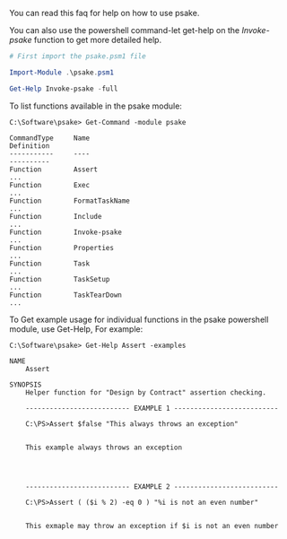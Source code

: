 You can read this faq for help on how to use psake.

You can also use the powershell command-let get-help on the *Invoke-psake* function to get more detailed help.

```powershell
# First import the psake.psm1 file

Import-Module .\psake.psm1

Get-Help Invoke-psake -full
```

To list functions available in the psake module:

```
C:\Software\psake> Get-Command -module psake

CommandType     Name                                                          Definition
-----------     ----                                                          ----------
Function        Assert                                                        ...
Function        Exec                                                          ...
Function        FormatTaskName                                                ...
Function        Include                                                       ...
Function        Invoke-psake                                                  ...
Function        Properties                                                    ...
Function        Task                                                          ...
Function        TaskSetup                                                     ...
Function        TaskTearDown                                                  ...
```

To Get example usage for individual functions in the psake powershell module, use Get-Help, For example:

```
C:\Software\psake> Get-Help Assert -examples

NAME
    Assert

SYNOPSIS
    Helper function for "Design by Contract" assertion checking.

    -------------------------- EXAMPLE 1 --------------------------

    C:\PS>Assert $false "This always throws an exception"


    This example always throws an exception




    -------------------------- EXAMPLE 2 --------------------------

    C:\PS>Assert ( ($i % 2) -eq 0 ) "%i is not an even number"


    This exmaple may throw an exception if $i is not an even number
```